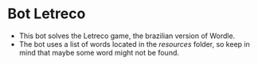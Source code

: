 # Bot Letreco

- This bot solves the Letreco game, the brazilian version of Wordle.
- The bot uses a list of words located in the *resources* folder, so keep in mind that maybe some word might not be found.
